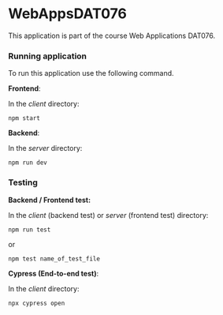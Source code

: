 # WebAppsDAT076

This application is part of the course Web Applications DAT076.



### Running application
To run this application use the following command.


**Frontend**:

In the *client* directory:
```
npm start
```

**Backend**:

In the *server* directory:
```
npm run dev
```


### Testing

**Backend / Frontend test:**

In the *client* (backend test) or *server* (frontend test) directory:
```
npm run test
```
or
```
npm test name_of_test_file
```

**Cypress (End-to-end test)**:

In the *client* directory:
```
npx cypress open
```
